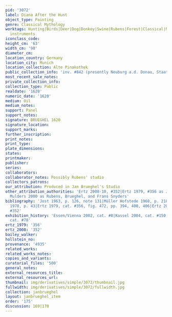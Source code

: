```yaml
---
pid: '3072'
label: Diana After the Hunt
object_type: Painting
genre: Classical Mythology
worktags: Hunting|Birds|Deer|Dog|Donkey|Swine|Rubens|Forest|Classical|Mythological|Musical
  instruments
iconclass_code:
height_cm: '63'
width_cm: '98'
diameter_cm:
location_country: Germany
location_city: Munich
location_collection: Alte Pinakothek
public_collection_info: 'inv. #842 (presently Neuburg a.d. Donau, Staatsgalerie)'
most_recent_sale_notes:
private_collection_info:
collection_type: Public
realdate: '1620'
numeric_date: '1620'
medium: Oil
medium_notes:
support: Panel
support_notes:
signature: BRUEGHEL 1620
signature_location:
support_marks:
further_inscription:
print_notes:
print_type:
plate_dimensions:
states:
printmaker:
publisher:
series:
collaborators:
collaborator_notes: Possibly Rubens' studio
collectors_patrons:
our_attribution: Produced in Jan Brueghel's Studio
other_attribution_authorities: 'Ertz 2008-10, #352|Ertz 1979, #356 as Jan and studio|Van
  Mulders 2000 as Rubens, Brueghel, and Frans Snyders'
bibliography: 'Jost 1963, p. 126, note 131|Müller Hofstede 1968, p. 218, fig. 12|Müllenmeister
  1978, p. 43|Ertz 1979, cat. #356, fig. 472, pp. 394, 400, 406|Ertz 2008-10, cat.
  #352'
exhibition_history: 'Essen/Vienna 2002, cat. #8|Kassel 2004, cat. #150|Munich 2013,
  cat. #78'
ertz_1979: '356'
ertz_2008: '352'
bailey_walker:
hollstein_no:
provenance: '4935'
related_works:
related_works_notes:
copies_and_variants:
curatorial_files: '500'
general_notes:
external_resources_title:
external_resources_url:
thumbnail: img/derivatives/simple/3072/thumbnail.jpg
fullwidth: img/derivatives/simple/3072/fullwidth.jpg
collection: janbrueghel
layout: janbrueghel_item
order: '175'
discussion: 169|170
---
```

